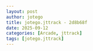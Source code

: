 ```yaml
---
layout: post
author: jotego
title: jotego.jttrack - 2d8b68f
date: 2025-09-12
categories: [Arcade, jttrack]
tags: [jotego.jttrack]
---
```


